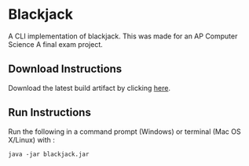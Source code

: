 # Blackjack

A CLI implementation of blackjack. This was made for an AP Computer Science A final exam project.

## Download Instructions

Download the latest build artifact by clicking [here](https://gitlab.com/bleepbloop/apcs-a-blackjack/-/jobs/artifacts/master/raw/bin/blackjack.jar?job=build).

## Run Instructions

Run the following in a command prompt (Windows) or terminal (Mac OS X/Linux) with :

```
java -jar blackjack.jar
```